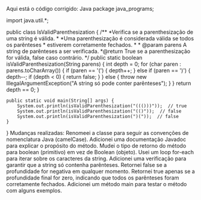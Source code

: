 Aqui está o código corrigido:
Java
package java_programs;

import java.util.*;

public class IsValidParenthesization {
    /**
     *Verifica se a parenthesização de uma string é válida.
     *
     *Uma parenthesização é considerada válida se todos os parênteses
     * estiverem corretamente fechados.
     *
     * @param parens A string de parênteses a ser verificada.
     *@return True se a parenthesização for válida, false caso contrário.
     */
    public static boolean isValidParenthesization(String parens) {
        int depth = 0;
        for (char paren : parens.toCharArray()) {
            if (paren == '(') {
                depth++;
            } else if (paren == ')') {
                depth--;
                if (depth < 0) {
                    return false;
                }
            } else {
                throw new IllegalArgumentException("A string só pode conter parênteses");
            }
        }
        return depth == 0;
    }

    public static void main(String[] args) {
        System.out.println(isValidParenthesization("((()))"));  // true
        System.out.println(isValidParenthesization("(()"));  // false
        System.out.println(isValidParenthesization(")("));  // false
    }
}
Mudanças realizadas:
Renomeei a classe para seguir as convenções de nomenclatura Java (camelCase).
Adicionei uma documentação Javadoc para explicar o propósito do método.
Mudei o tipo de retorno do método para boolean (primitivo) em vez de Boolean (objeto).
Usei um loop for-each para iterar sobre os caracteres da string.
Adicionei uma verificação para garantir que a string só contenha parênteses.
Retornei false se a profundidade for negativa em qualquer momento.
Retornei true apenas se a profundidade final for zero, indicando que todos os parênteses foram corretamente fechados.
Adicionei um método main para testar o método com alguns exemplos.
